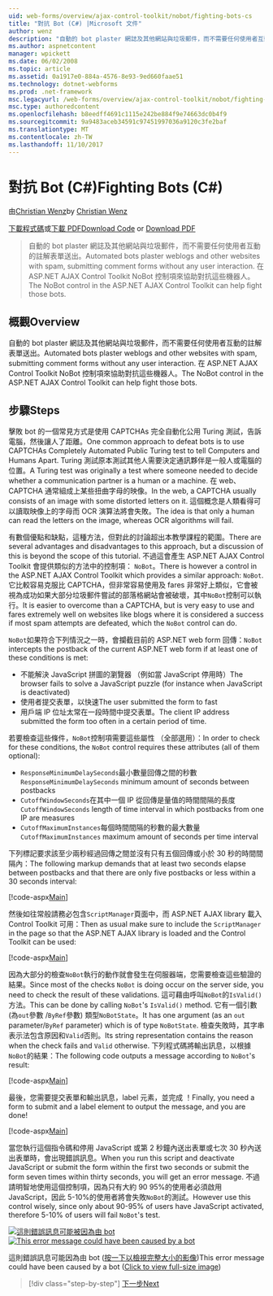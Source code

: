 ```yaml
---
uid: web-forms/overview/ajax-control-toolkit/nobot/fighting-bots-cs
title: "對抗 Bot (C#) |Microsoft 文件"
author: wenz
description: "自動的 bot plaster 網誌及其他網站與垃圾郵件，而不需要任何使用者互動的註解表單送出。 在 ASP.NET AJAX Con NoBot 控制..."
ms.author: aspnetcontent
manager: wpickett
ms.date: 06/02/2008
ms.topic: article
ms.assetid: 0a1917e0-884a-4576-8e93-9ed660faae51
ms.technology: dotnet-webforms
ms.prod: .net-framework
msc.legacyurl: /web-forms/overview/ajax-control-toolkit/nobot/fighting-bots-cs
msc.type: authoredcontent
ms.openlocfilehash: b8eedff4691c1115e242be884f9e74663dc0b4f9
ms.sourcegitcommit: 9a9483aceb34591c97451997036a9120c3fe2baf
ms.translationtype: MT
ms.contentlocale: zh-TW
ms.lasthandoff: 11/10/2017
---
```

<a name="fighting-bots-c"></a><span data-ttu-id="4371f-104">對抗 Bot (C#)</span><span class="sxs-lookup"><span data-stu-id="4371f-104">Fighting Bots (C#)</span></span>
====================
<span data-ttu-id="4371f-105">由[Christian Wenz](https://github.com/wenz)</span><span class="sxs-lookup"><span data-stu-id="4371f-105">by [Christian Wenz](https://github.com/wenz)</span></span>

<span data-ttu-id="4371f-106">[下載程式碼](http://download.microsoft.com/download/9/3/f/93f8daea-bebd-4821-833b-95205389c7d0/NoBot0.cs.zip)或[下載 PDF](http://download.microsoft.com/download/b/6/a/b6ae89ee-df69-4c87-9bfb-ad1eb2b23373/nobot0CS.pdf)</span><span class="sxs-lookup"><span data-stu-id="4371f-106">[Download Code](http://download.microsoft.com/download/9/3/f/93f8daea-bebd-4821-833b-95205389c7d0/NoBot0.cs.zip) or [Download PDF](http://download.microsoft.com/download/b/6/a/b6ae89ee-df69-4c87-9bfb-ad1eb2b23373/nobot0CS.pdf)</span></span>

> <span data-ttu-id="4371f-107">自動的 bot plaster 網誌及其他網站與垃圾郵件，而不需要任何使用者互動的註解表單送出。</span><span class="sxs-lookup"><span data-stu-id="4371f-107">Automated bots plaster weblogs and other websites with spam, submitting comment forms without any user interaction.</span></span> <span data-ttu-id="4371f-108">在 ASP.NET AJAX Control Toolkit NoBot 控制項來協助對抗這些機器人。</span><span class="sxs-lookup"><span data-stu-id="4371f-108">The NoBot control in the ASP.NET AJAX Control Toolkit can help fight those bots.</span></span>


## <a name="overview"></a><span data-ttu-id="4371f-109">概觀</span><span class="sxs-lookup"><span data-stu-id="4371f-109">Overview</span></span>

<span data-ttu-id="4371f-110">自動的 bot plaster 網誌及其他網站與垃圾郵件，而不需要任何使用者互動的註解表單送出。</span><span class="sxs-lookup"><span data-stu-id="4371f-110">Automated bots plaster weblogs and other websites with spam, submitting comment forms without any user interaction.</span></span> <span data-ttu-id="4371f-111">在 ASP.NET AJAX Control Toolkit NoBot 控制項來協助對抗這些機器人。</span><span class="sxs-lookup"><span data-stu-id="4371f-111">The NoBot control in the ASP.NET AJAX Control Toolkit can help fight those bots.</span></span>

## <a name="steps"></a><span data-ttu-id="4371f-112">步驟</span><span class="sxs-lookup"><span data-stu-id="4371f-112">Steps</span></span>

<span data-ttu-id="4371f-113">擊敗 bot 的一個常見方式是使用 CAPTCHAs 完全自動化公用 Turing 測試，告訴電腦，然後讓人了距離。</span><span class="sxs-lookup"><span data-stu-id="4371f-113">One common approach to defeat bots is to use CAPTCHAs Completely Automated Public Turing test to tell Computers and Humans Apart.</span></span> <span data-ttu-id="4371f-114">Turing 測試原本測試其他人需要決定通訊夥伴是一般人或電腦的位置。</span><span class="sxs-lookup"><span data-stu-id="4371f-114">A Turing test was originally a test where someone needed to decide whether a communication partner is a human or a machine.</span></span> <span data-ttu-id="4371f-115">在 web、 CAPTCHA 通常組成上某些扭曲字母的映像。</span><span class="sxs-lookup"><span data-stu-id="4371f-115">In the web, a CAPTCHA usually consists of an image with some distorted letters on it.</span></span> <span data-ttu-id="4371f-116">這個概念是人類看得可以讀取映像上的字母而 OCR 演算法將會失敗。</span><span class="sxs-lookup"><span data-stu-id="4371f-116">The idea is that only a human can read the letters on the image, whereas OCR algorithms will fail.</span></span>

<span data-ttu-id="4371f-117">有數個優點和缺點，這種方法，但對此的討論超出本教學課程的範圍。</span><span class="sxs-lookup"><span data-stu-id="4371f-117">There are several advantages and disadvantages to this approach, but a discussion of this is beyond the scope of this tutorial.</span></span> <span data-ttu-id="4371f-118">不過這會產生 ASP.NET AJAX Control Toolkit 會提供類似的方法中的控制項： `NoBot`。</span><span class="sxs-lookup"><span data-stu-id="4371f-118">There is however a control in the ASP.NET AJAX Control Toolkit which provides a similar approach: `NoBot`.</span></span> <span data-ttu-id="4371f-119">它比較容易克服比 CAPTCHA，但非常容易使用及 fares 非常好上類似，它會被視為成功如果大部分垃圾郵件嘗試的部落格網站會被破壞，其中`NoBot`控制可以執行。</span><span class="sxs-lookup"><span data-stu-id="4371f-119">It is easier to overcome than a CAPTCHA, but is very easy to use and fares extremely well on websites like blogs where it is considered a success if most spam attempts are defeated, which the `NoBot` control can do.</span></span>

<span data-ttu-id="4371f-120">`NoBot`如果符合下列情況之一時，會攔截目前的 ASP.NET web form 回傳：</span><span class="sxs-lookup"><span data-stu-id="4371f-120">`NoBot` intercepts the postback of the current ASP.NET web form if at least one of these conditions is met:</span></span>

- <span data-ttu-id="4371f-121">不能解決 JavaScript 拼圖的瀏覽器 （例如當 JavaScript 停用時）</span><span class="sxs-lookup"><span data-stu-id="4371f-121">The browser fails to solve a JavaScript puzzle (for instance when JavaScript is deactivated)</span></span>
- <span data-ttu-id="4371f-122">使用者提交表單，以快速</span><span class="sxs-lookup"><span data-stu-id="4371f-122">The user submitted the form to fast</span></span>
- <span data-ttu-id="4371f-123">用戶端 IP 位址太常在一段時間中提交表單。</span><span class="sxs-lookup"><span data-stu-id="4371f-123">The client IP address submitted the form too often in a certain period of time.</span></span>

<span data-ttu-id="4371f-124">若要檢查這些條件，`NoBot`控制項需要這些屬性 （全部選用）：</span><span class="sxs-lookup"><span data-stu-id="4371f-124">In order to check for these conditions, the `NoBot` control requires these attributes (all of them optional):</span></span>

- <span data-ttu-id="4371f-125">`ResponseMinimumDelaySeconds`最小數量回傳之間的秒數</span><span class="sxs-lookup"><span data-stu-id="4371f-125">`ResponseMinimumDelaySeconds` minimum amount of seconds between postbacks</span></span>
- <span data-ttu-id="4371f-126">`CutoffWindowSeconds`在其中一個 IP 從回傳是量值的時間間隔的長度</span><span class="sxs-lookup"><span data-stu-id="4371f-126">`CutoffWindowSeconds` length of time interval in which postbacks from one IP are measures</span></span>
- <span data-ttu-id="4371f-127">`CutoffMaximumInstances`每個時間間隔的秒數的最大數量</span><span class="sxs-lookup"><span data-stu-id="4371f-127">`CutoffMaximumInstances` maximum amount of seconds per time interval</span></span>

<span data-ttu-id="4371f-128">下列標記要求該至少兩秒經過回傳之間並沒有只有五個回傳或小於 30 秒的時間間隔內：</span><span class="sxs-lookup"><span data-stu-id="4371f-128">The following markup demands that at least two seconds elapse between postbacks and that there are only five postbacks or less within a 30 seconds interval:</span></span>

[!code-aspx[Main](fighting-bots-cs/samples/sample1.aspx)]

<span data-ttu-id="4371f-129">然後如往常般請務必包含`ScriptManager`頁面中，而 ASP.NET AJAX library 載入 Control Toolkit 可用：</span><span class="sxs-lookup"><span data-stu-id="4371f-129">Then as usual make sure to include the `ScriptManager` in the page so that the ASP.NET AJAX library is loaded and the Control Toolkit can be used:</span></span>

[!code-aspx[Main](fighting-bots-cs/samples/sample2.aspx)]

<span data-ttu-id="4371f-130">因為大部分的檢查`NoBot`執行的動作就會發生在伺服器端，您需要檢查這些驗證的結果。</span><span class="sxs-lookup"><span data-stu-id="4371f-130">Since most of the checks `NoBot` is doing occur on the server side, you need to check the result of these validations.</span></span> <span data-ttu-id="4371f-131">這可藉由呼叫`NoBot`的`IsValid()`方法。</span><span class="sxs-lookup"><span data-stu-id="4371f-131">This can be done by calling `NoBot`'s `IsValid()` method.</span></span> <span data-ttu-id="4371f-132">它有一個引數 (為`out`參數 /`ByRef`參數) 類型`NoBotState`。</span><span class="sxs-lookup"><span data-stu-id="4371f-132">It has one argument (as an `out` parameter/`ByRef` parameter) which is of type `NoBotState`.</span></span> <span data-ttu-id="4371f-133">檢查失敗時，其字串表示法包含原因和`Valid`否則。</span><span class="sxs-lookup"><span data-stu-id="4371f-133">Its string representation contains the reason when the check fails and `Valid` otherwise.</span></span> <span data-ttu-id="4371f-134">下列程式碼將輸出訊息，以根據`NoBot`的結果：</span><span class="sxs-lookup"><span data-stu-id="4371f-134">The following code outputs a message according to `NoBot`'s result:</span></span>

[!code-aspx[Main](fighting-bots-cs/samples/sample3.aspx)]

<span data-ttu-id="4371f-135">最後，您需要提交表單和輸出訊息，label 元素，並完成 ！</span><span class="sxs-lookup"><span data-stu-id="4371f-135">Finally, you need a form to submit and a label element to output the message, and you are done!</span></span>

[!code-aspx[Main](fighting-bots-cs/samples/sample4.aspx)]

<span data-ttu-id="4371f-136">當您執行這個指令碼和停用 JavaScript 或第 2 秒鐘內送出表單或七次 30 秒內送出表單時，會出現錯誤訊息。</span><span class="sxs-lookup"><span data-stu-id="4371f-136">When you run this script and deactivate JavaScript or submit the form within the first two seconds or submit the form seven times within thirty seconds, you will get an error message.</span></span> <span data-ttu-id="4371f-137">不過請明智地使用這個控制項，因為只有大約 90 95%的使用者必須啟用 JavaScript，因此 5-10%的使用者將會失敗`NoBot`的測試。</span><span class="sxs-lookup"><span data-stu-id="4371f-137">However use this control wisely, since only about 90-95% of users have JavaScript activated, therefore 5-10% of users will fail `NoBot`'s test.</span></span>


<span data-ttu-id="4371f-138">[![這則錯誤訊息可能被因為由 bot](fighting-bots-cs/_static/image2.png)](fighting-bots-cs/_static/image1.png)</span><span class="sxs-lookup"><span data-stu-id="4371f-138">[![This error message could have been caused by a bot](fighting-bots-cs/_static/image2.png)](fighting-bots-cs/_static/image1.png)</span></span>

<span data-ttu-id="4371f-139">這則錯誤訊息可能因為由 bot ([按一下以檢視完整大小的影像](fighting-bots-cs/_static/image3.png))</span><span class="sxs-lookup"><span data-stu-id="4371f-139">This error message could have been caused by a bot ([Click to view full-size image](fighting-bots-cs/_static/image3.png))</span></span>

>[!div class="step-by-step"]
[<span data-ttu-id="4371f-140">下一步</span><span class="sxs-lookup"><span data-stu-id="4371f-140">Next</span></span>](fighting-bots-vb.md)
